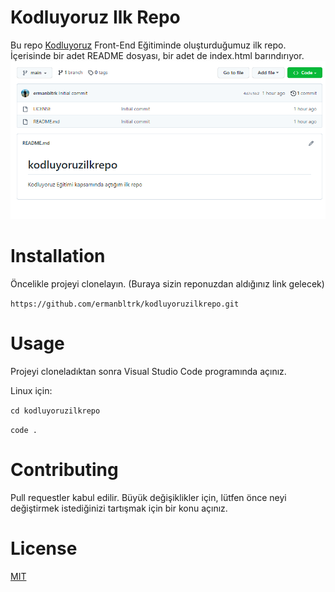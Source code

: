 # Kodluyoruz Ilk Repo
Bu repo [Kodluyoruz](https://www.kodluyoruz.org/) Front-End Eğitiminde oluşturduğumuz ilk repo. İçerisinde bir adet README dosyası, bir adet de index.html barındırıyor.
![Kodluyoruz Logo](https://github.com/ermanbltrk/kodluyoruzilkrepo/blob/main/resimler/Ekran%20G%C3%B6r%C3%BCnt%C3%BCs%C3%BC%20(71).png)
# Installation
Öncelikle projeyi clonelayın. (Buraya sizin reponuzdan aldığınız link gelecek)

`https://github.com/ermanbltrk/kodluyoruzilkrepo.git`
# Usage
Projeyi cloneladıktan sonra Visual Studio Code programında açınız.

Linux için:

`cd kodluyoruzilkrepo`

`code .`

# Contributing
Pull requestler kabul edilir. Büyük değişiklikler için, lütfen önce neyi değiştirmek istediğinizi tartışmak için bir konu açınız.

# License
[MIT](https://choosealicense.com/licenses/mit/)
